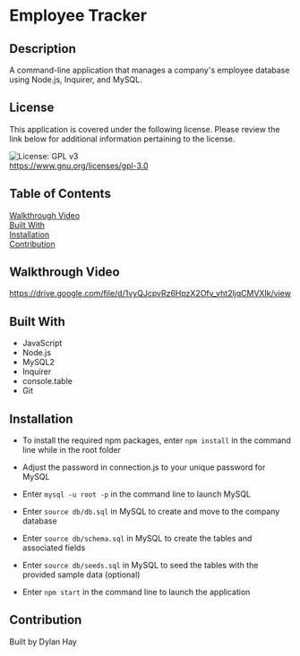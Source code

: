 # Employee Tracker

## Description
A command-line application that manages a company's employee database using Node.js, Inquirer, and MySQL.

## License  
This application is covered under the following license. Please review the link below for additional information pertaining to the license.
    
![License: GPL v3](https://img.shields.io/badge/License-GPLv3-blue.svg)  
https://www.gnu.org/licenses/gpl-3.0

## Table of Contents
[Walkthrough Video](#walkthrough-video)  
[Built With](#built-with)  
[Installation](#installation)  
[Contribution](#contribution) 

## Walkthrough Video
https://drive.google.com/file/d/1vyQJcpvRz6HpzX2Ofv_vht2ljqCMVXIk/view

## Built With
* JavaScript
* Node.js
* MySQL2
* Inquirer
* console.table
* Git

## Installation
* To install the required npm packages, enter `npm install` in the command line while in the root folder

* Adjust the password in connection.js to your unique password for MySQL
* Enter `mysql -u root -p` in the command line to launch MySQL
* Enter `source db/db.sql` in MySQL to create and move to the company database
* Enter `source db/schema.sql` in MySQL to create the tables and associated fields
* Enter `source db/seeds.sql` in MySQL to seed the tables with the provided sample data (optional)

* Enter `npm start` in the command line to launch the application

## Contribution
Built by Dylan Hay